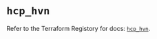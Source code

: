 # `hcp_hvn`

Refer to the Terraform Registory for docs: [`hcp_hvn`](https://registry.terraform.io/providers/hashicorp/hcp/0.58.0/docs/resources/hvn).
